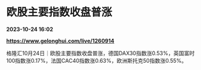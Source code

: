 # 欧股主要指数收盘普涨

**2023-10-24 16:02**

**https://www.gelonghui.com/live/1260914**

格隆汇10月24日｜欧股主要指数收盘普涨，德国DAX30指数涨0.53%，英国富时100指数涨0.17%，法国CAC40指数涨0.63%，欧洲斯托克50指数涨0.55%。